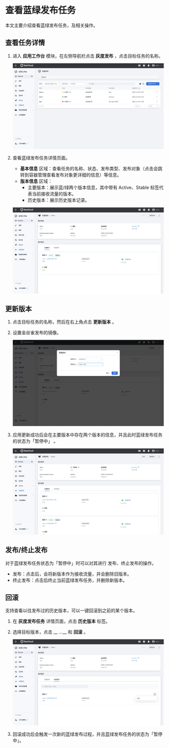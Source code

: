 # 查看蓝绿发布任务

本文主要介绍查看蓝绿发布任务，及相关操作。

## 查看任务详情

1. 进入 __应用工作台__ 模块，在左侧导航栏点击 __灰度发布__ ，点击目标任务的名称。

    ![点击名称](../../images/blue01.png)

2. 查看蓝绿发布任务详情页面。

    - __基本信息__ 区域：查看任务的名称、状态、发布类型、发布对象（点击会跳转到容器管理查看发布对象更详细的信息）等信息。
    - __版本信息__ 区域：
        - 主要版本：展示蓝/绿两个版本信息，其中带有 Active、Stable 标签代表当前接收流量的版本。
        - 历史版本：展示历史版本记录。

    ![详情页](../../images/blue02.png)

## 更新版本

1. 点击目标任务的名称，然后在右上角点击 __更新版本__ 。

2. 设置金丝雀发布的镜像。

    ![镜像地址](../../images/blue03.png)

3. 应用更新成功后会在主要版本中存在两个版本的信息，并且此时蓝绿发布任务的状态为「暂停中」 。

    ![自动触发](../../images/blue04.png)

## 发布/终止发布

对于蓝绿发布任务状态为「暂停中」时可以对其进行 发布、终止发布的操作。

- 发布：点击后，会将新版本作为接收流量，并会删除旧版本。
- 终止发布：点击后终止当前蓝绿发布任务，并删除新版本。

## 回滚

支持查看以往发布过的历史版本，可以一键回滚到之前的某个版本。

1. 在 __灰度发布任务__ 详情页面，点击 __历史版本__ 标签。
2. 选择目标版本，点击 __ ...__ 和 __回滚__ 。

    ![回滚](../../images/blue05.png)

3. 回滚成功后会触发一次新的蓝绿发布过程，并且蓝绿发布任务的状态为「暂停中」。

